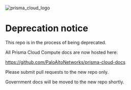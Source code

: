 ![prisma_cloud_logo](https://user-images.githubusercontent.com/6518946/80754514-c7628f80-8af4-11ea-9e28-77b05d05bbaa.jpg)

# Deprecation notice

This repo is in the process of being deprecated.

All Prisma Cloud Compute docs are now hosted here:

https://github.com/PaloAltoNetworks/prisma-cloud-docs

Please submit pull requests to the new repo only.

Government docs will be moved to the new repo shortly.

